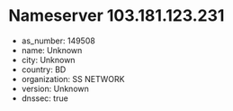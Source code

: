 # Nameserver 103.181.123.231

* as_number: 149508
* name: Unknown
* city: Unknown
* country: BD
* organization: SS NETWORK
* version: Unknown
* dnssec: true
